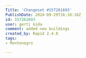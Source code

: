 ```yaml
---
Title: 'Changeset #157261693'
PublishDate: 2024-09-29T16:10:16Z
id: 157261693
user: gerti kida
comment: added new buildings
created_by: Rapid 2.4.0
tags:
- Montenegro

---
```

